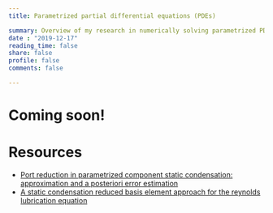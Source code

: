```yaml
---
title: Parametrized partial differential equations (PDEs)

summary: Overview of my research in numerically solving parametrized PDEs
date : "2019-12-17"
reading_time: false
share: false
profile: false
comments: false

---
```

# Coming soon!

<!-- * What are they?
* Where do they show up?
* Main ideas behind efficiently solving them
* References (other papers, link my writeup or poster?) -->

# Resources
* [Port reduction in parametrized component static condensation: approximation and a posteriori error estimation](https://onlinelibrary.wiley.com/doi/pdf/10.1002/nme.4543) 
* [A static condensation reduced basis element approach for the reynolds lubrication equation](https://www.cambridge.org/core/services/aop-cambridge-core/content/view/31DF1EFBABE43AC6BD4B93DF7A055BE7/S1815240616001286a.pdf)